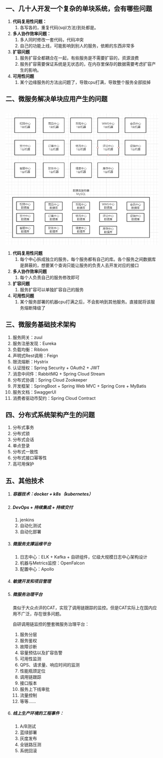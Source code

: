 ## 一、几十人开发一个复杂的单块系统，会有哪些问题

1. **代码复用性问题：**
   1. 各写各的，重复代码(sql/方法)到处都是。
2. **多人协作效率问题：**
   1. 多人同时修改一套代码，代码冲突
   2. 自己的功能上线，可能影响到别人的服务，依赖的东西非常多
3. **扩容问题**
   1. 服务扩容全都耦合在一起，有些服务是不需要扩容的，资源浪费
   2. 服务扩容需要保证系统是无状态的，在内存里保存的数据需要考虑扩容产生的影响。
4. **可用性问题**
   1. 某个边缘服务的方法出问题了，导致cpu打满，导致整个服务全部挂掉

## **二、微服务解决单块应用产生的问题**

​    ![微服务解决单块应用产生的问题](01-微服务概览.assets/微服务解决单块应用产生的问题.png)

1. **代码复用性问题**
   1. 每个中心拆成独立的服务，每个服务都有自己的库。各个服务之间数据库是屏蔽的，想要某个查询只能让服务的负责人去开发对应的接口
2. **多人协作效率问题**
   1. 每个人负责自己的服务修改即可
3. **扩容问题**
   1. 服务扩容可以单独扩容自己的服务
4. **可用性问题**
   1. 某个服务部署的机器cpu打满之后，不会影响到其他服务。直接就将该服务熔断降级了

## **三、微服务基础技术架构**

1. 服务网关：zuul
2. 服务注册发现：Eureka
3. 负载均衡：Ribbon
4. 声明式Rest调用：Feign
5. 限流熔断：Hystrix
6. 认证授权：Spring Security + OAuth2 + JWT
7. 消息中间件：RabbitMQ + Spring Cloud Stream
8. 分布式协调：Spring Cloud Zookeeper
9. 开发框架：SpringBoot + Spring Web MVC + Spring Core + MyBatis
10. 服务文档：SwaggerUI
11. 消费者驱动市契约：Spring Cloud Contract

## **四、分布式系统架构产生的问题**

1. 分布式事务
2. 分布式锁
3. 分布式会话
4. 单点登录
5. 分布式一致性
6. 分布式接口幂等性
7. 高可用保护

## **五、其他技术**

1. ##### 容器技术：docker + k8s（kubernetes）

2. ##### DevOps + 持续集成 + 持续交付

   1. jenkins
   2. 自动化测试
   3. 自动化部署

3. ##### 微服务支撑运维平台

   1. 日志中心：ELK + Kafka + 自研组件，亿级大规模日志中心架构设计
   2. 机器与Metrics监控：OpenFalcon
   3. 配置中心：Apollo

4. ##### 敏捷开发和项目管理

5. ##### 微服务治理平台

   类似于大众点评的CAT，实现了调用链跟踪的监控。但是CAT实际上在国内应用不广泛，存在很多问题。

   自研调用链监控的整套微服务治理平台：

   	1. 服务分层
   	2. 服务鉴权
   	3. 故障诊断
   	4. 容量预估以及扩容告警
   	5. 可用性监测
   	6. QPS、请求量、响应时间的监测
   	7. 性能瓶颈定位
   	8. 调用链跟踪
   	9. 接口版本
   	10. 服务上下线审批
   	11. 流量控制
   	12. 等等……

6. ##### 线上生产环境的工程事件：

   1. A/B测试
   2. 蓝绿部署
   3. 灰度发布
   4. 全链路压测
   5. 系统回滚

